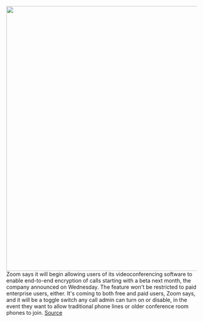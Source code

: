 <img src='https://cdn.vox-cdn.com/thumbor/xZOvyCBbAXkOzmO0EzwgeW6hqD4=/0x0:2040x1360/1200x800/filters:focal(857x517:1183x843)/cdn.vox-cdn.com/uploads/chorus_image/image/66947106/acastro_200331_1777_zoom_0003.0.0.jpg' width='700px' /><br/>
Zoom says it will begin allowing users of its videoconferencing software to enable end-to-end encryption of calls starting with a beta next month, the company announced on Wednesday. The feature won't be restricted to paid enterprise users, either. It's coming to both free and paid users, Zoom says, and it will be a toggle switch any call admin can turn on or disable, in the event they want to allow traditional phone lines or older conference room phones to join.
<a href='https://www.theverge.com/2020/6/17/21294355/zoom-security-end-to-end-encryptoin-beta-release-july-2020-new-feature'> Source <a/>